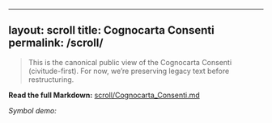 <!-- status: stub; target: 150+ words -->
<!-- status: stub; target: 150+ words -->
<!-- status: stub; target: 150+ words -->
<!-- status: stub; target: 150+ words -->
<!-- status: stub; target: 150+ words -->
<!-- status: stub; target: 150+ words -->
---
layout: scroll
title: Cognocarta Consenti
permalink: /scroll/
---

> This is the canonical public view of the Cognocarta Consenti (civitude-first).
> For now, we’re preserving legacy text before restructuring.

**Read the full Markdown:** [scroll/Cognocarta_Consenti.md](/scroll/Cognocarta_Consenti.md)

*Symbol demo:* <span class="gib" data-gib="consent" data-fallback="CONSENT"></span>







